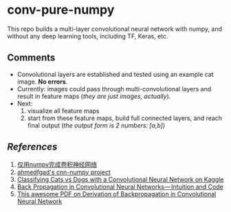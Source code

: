 # conv-pure-numpy

This repo builds a multi-layer convolutional neural network with numpy, and without any deep learning tools, including TF, Keras, etc.

## Comments
* Convolutional layers are established and tested using an example cat image. **No errors**.
* Currently: images could pass through multi-convolutional layers and result in feature maps (*they are just images, actually*).
* Next: 
    1. visualize all feature maps
    2. start from these feature maps, build full connected layers, and reach final output (*the output form is 2 numbers: \[a,b]*)

## *References*
1. [仅用numpy完成卷积神经网络](https://m.aliyun.com/yunqi/articles/585741)
2. [ahmedfgad's cnn-numpy project](https://github.com/ahmedfgad/NumPyCNN)
3. [Classifying Cats vs Dogs with a Convolutional Neural Network on Kaggle](https://pythonprogramming.net/convolutional-neural-network-kats-vs-dogs-machine-learning-tutorial/)
4. [Back Propagation in Convolutional Neural Networks — Intuition and Code](https://becominghuman.ai/back-propagation-in-convolutional-neural-networks-intuition-and-code-714ef1c38199)
5. [This awesome PDF on Derivation of Backpropagation in Convolutional Neural Network](https://pdfs.semanticscholar.org/5d79/11c93ddcb34cac088d99bd0cae9124e5dcd1.pdf)
